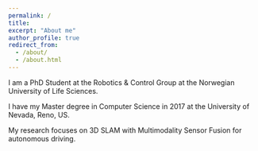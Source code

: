 ```yaml
---
permalink: /
title:
excerpt: "About me"
author_profile: true
redirect_from: 
  - /about/
  - /about.html
---
```

I am a PhD Student at the Robotics & Control Group at the Norwegian University of Life Sciences.

I have my Master degree in Computer Science in 2017 at the University of Nevada, Reno, US.

My research focuses on 3D SLAM with Multimodality Sensor Fusion for autonomous driving. 